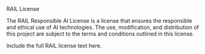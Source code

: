 RAIL License

The RAIL Responsible AI License is a license that ensures the responsible and ethical use of AI technologies. The use, modification, and distribution of this project are subject to the terms and conditions outlined in this license.

Include the full RAIL license text here.
